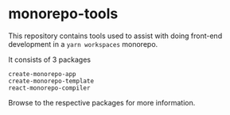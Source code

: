 # monorepo-tools

This repository contains tools used to assist with doing front-end development in a `yarn workspaces` monorepo.

It consists of 3 packages

```
create-monorepo-app
create-monorepo-template
react-monorepo-compiler
```

Browse to the respective packages for more information.
